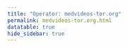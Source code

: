 ```yaml
---
title: "Operator: medvideos-tor.org"
permalink: medvideos-tor.org.html
datatable: true
hide_sidebar: true
---
```


<div>                        <script type="text/javascript">window.PlotlyConfig = {MathJaxConfig: 'local'};</script>
        <script src="https://cdn.plot.ly/plotly-2.4.2.min.js"></script>                <div id="ff67b943-c12c-4e52-94cf-5c3d3b3c57ad" class="plotly-graph-div" style="height:100%; width:100%;"></div>            <script type="text/javascript">                                    window.PLOTLYENV=window.PLOTLYENV || {};                                    if (document.getElementById("ff67b943-c12c-4e52-94cf-5c3d3b3c57ad")) {                    Plotly.newPlot(                        "ff67b943-c12c-4e52-94cf-5c3d3b3c57ad",                        [{"name":"exit probability (%)","type":"scatter","x":["2021-09-22","2021-09-23","2021-09-24","2021-09-25","2021-09-26","2021-09-27","2021-09-28","2021-09-29","2021-09-30","2021-10-01","2021-10-02","2021-10-03","2021-10-04","2021-10-05","2021-10-06","2021-10-07","2021-10-08","2021-10-09","2021-10-10","2021-10-11","2021-10-12","2021-10-13","2021-10-14","2021-10-15","2021-10-16","2021-10-17","2021-10-18","2021-10-19","2021-10-20","2021-10-21","2021-10-22","2021-10-23","2021-10-25","2021-10-27","2021-10-28","2021-10-29","2021-10-31","2021-11-01","2021-11-02","2021-11-03","2021-11-04","2021-11-05","2021-11-06","2021-11-07","2021-11-08","2021-11-09","2021-11-10","2021-11-11","2021-11-12","2021-11-13","2021-11-14","2021-11-15","2021-11-16","2021-11-17","2021-11-19","2021-11-20","2021-11-21","2021-11-22","2021-11-23","2021-11-24","2021-11-25","2021-11-27"],"xaxis":"x","y":[0.0,0.0,0.0,0.0,0.05,0.05,0.05,0.06,0.47,0.53,0.5,0.5,0.79,0.35,0.46,0.5,0.38,0.39,0.29,0.29,0.23,0.25,0.28,0.27,0.29,0.25,0.27,0.27,0.28,0.29,0.3,0.28,0.28,0.25,0.25,0.24,0.26,0.28,0.3,0.28,0.28,0.26,0.29,0.27,0.25,0.27,0.25,0.29,0.29,0.32,0.33,0.45,0.62,0.73,0.84,0.87,0.88,0.89,0.92,0.92,0.92,1.06],"yaxis":"y"},{"name":"guard probability (%)","type":"scatter","x":["2021-09-22","2021-09-23","2021-09-24","2021-09-25","2021-09-26","2021-09-27","2021-09-28","2021-09-29","2021-09-30","2021-10-01","2021-10-02","2021-10-03","2021-10-04","2021-10-05","2021-10-06","2021-10-07","2021-10-08","2021-10-09","2021-10-10","2021-10-11","2021-10-12","2021-10-13","2021-10-14","2021-10-15","2021-10-16","2021-10-17","2021-10-18","2021-10-19","2021-10-20","2021-10-21","2021-10-22","2021-10-23","2021-10-25","2021-10-27","2021-10-28","2021-10-29","2021-10-31","2021-11-01","2021-11-02","2021-11-03","2021-11-04","2021-11-05","2021-11-06","2021-11-07","2021-11-08","2021-11-09","2021-11-10","2021-11-11","2021-11-12","2021-11-13","2021-11-14","2021-11-15","2021-11-16","2021-11-17","2021-11-19","2021-11-20","2021-11-21","2021-11-22","2021-11-23","2021-11-24","2021-11-25","2021-11-27"],"xaxis":"x","y":[0.0,0.0,0.0,0.0,0.0,0.0,0.0,0.0,0.0,0.0,0.0,0.0,0.0,0.0,0.0,0.0,0.0,0.0,0.0,0.0,0.0,0.0,0.0,0.0,0.0,0.0,0.0,0.0,0.0,0.0,0.0,0.0,0.0,0.0,0.0,0.0,0.0,0.0,0.0,0.0,0.0,0.0,0.0,0.0,0.0,0.0,0.0,0.0,0.0,0.0,0.0,0.0,0.0,0.0,0.0,0.0,0.0,0.0,0.0,0.0,0.0,0.0],"yaxis":"y"},{"name":"advertised bandwidth","type":"scatter","x":["2021-09-22","2021-09-23","2021-09-24","2021-09-25","2021-09-26","2021-09-27","2021-09-28","2021-09-29","2021-09-30","2021-10-01","2021-10-02","2021-10-03","2021-10-04","2021-10-05","2021-10-06","2021-10-07","2021-10-08","2021-10-09","2021-10-10","2021-10-11","2021-10-12","2021-10-13","2021-10-14","2021-10-15","2021-10-16","2021-10-17","2021-10-18","2021-10-19","2021-10-20","2021-10-21","2021-10-22","2021-10-23","2021-10-25","2021-10-27","2021-10-28","2021-10-29","2021-10-31","2021-11-01","2021-11-02","2021-11-03","2021-11-04","2021-11-05","2021-11-06","2021-11-07","2021-11-08","2021-11-09","2021-11-10","2021-11-11","2021-11-12","2021-11-13","2021-11-14","2021-11-15","2021-11-16","2021-11-17","2021-11-19","2021-11-20","2021-11-21","2021-11-22","2021-11-23","2021-11-24","2021-11-25","2021-11-27"],"xaxis":"x","y":[0.0,0.01,0.48,0.48,0.48,0.5,0.55,0.85,2.46,2.46,2.45,3.36,2.65,2.55,2.59,2.16,1.63,1.63,1.29,0.62,0.6,0.61,0.55,0.54,0.53,0.5,0.48,0.47,0.5,0.5,0.49,0.49,0.42,0.42,0.42,0.43,0.42,0.42,0.42,0.42,0.42,0.47,0.47,0.47,0.49,0.53,0.55,0.57,0.57,0.57,0.77,0.96,1.13,1.29,1.57,1.58,1.62,1.69,1.72,1.89,1.94,1.96],"yaxis":"y2"}],                        {"hovermode":"x","template":{"data":{"bar":[{"error_x":{"color":"#2a3f5f"},"error_y":{"color":"#2a3f5f"},"marker":{"line":{"color":"#E5ECF6","width":0.5},"pattern":{"fillmode":"overlay","size":10,"solidity":0.2}},"type":"bar"}],"barpolar":[{"marker":{"line":{"color":"#E5ECF6","width":0.5},"pattern":{"fillmode":"overlay","size":10,"solidity":0.2}},"type":"barpolar"}],"carpet":[{"aaxis":{"endlinecolor":"#2a3f5f","gridcolor":"white","linecolor":"white","minorgridcolor":"white","startlinecolor":"#2a3f5f"},"baxis":{"endlinecolor":"#2a3f5f","gridcolor":"white","linecolor":"white","minorgridcolor":"white","startlinecolor":"#2a3f5f"},"type":"carpet"}],"choropleth":[{"colorbar":{"outlinewidth":0,"ticks":""},"type":"choropleth"}],"contour":[{"colorbar":{"outlinewidth":0,"ticks":""},"colorscale":[[0.0,"#0d0887"],[0.1111111111111111,"#46039f"],[0.2222222222222222,"#7201a8"],[0.3333333333333333,"#9c179e"],[0.4444444444444444,"#bd3786"],[0.5555555555555556,"#d8576b"],[0.6666666666666666,"#ed7953"],[0.7777777777777778,"#fb9f3a"],[0.8888888888888888,"#fdca26"],[1.0,"#f0f921"]],"type":"contour"}],"contourcarpet":[{"colorbar":{"outlinewidth":0,"ticks":""},"type":"contourcarpet"}],"heatmap":[{"colorbar":{"outlinewidth":0,"ticks":""},"colorscale":[[0.0,"#0d0887"],[0.1111111111111111,"#46039f"],[0.2222222222222222,"#7201a8"],[0.3333333333333333,"#9c179e"],[0.4444444444444444,"#bd3786"],[0.5555555555555556,"#d8576b"],[0.6666666666666666,"#ed7953"],[0.7777777777777778,"#fb9f3a"],[0.8888888888888888,"#fdca26"],[1.0,"#f0f921"]],"type":"heatmap"}],"heatmapgl":[{"colorbar":{"outlinewidth":0,"ticks":""},"colorscale":[[0.0,"#0d0887"],[0.1111111111111111,"#46039f"],[0.2222222222222222,"#7201a8"],[0.3333333333333333,"#9c179e"],[0.4444444444444444,"#bd3786"],[0.5555555555555556,"#d8576b"],[0.6666666666666666,"#ed7953"],[0.7777777777777778,"#fb9f3a"],[0.8888888888888888,"#fdca26"],[1.0,"#f0f921"]],"type":"heatmapgl"}],"histogram":[{"marker":{"pattern":{"fillmode":"overlay","size":10,"solidity":0.2}},"type":"histogram"}],"histogram2d":[{"colorbar":{"outlinewidth":0,"ticks":""},"colorscale":[[0.0,"#0d0887"],[0.1111111111111111,"#46039f"],[0.2222222222222222,"#7201a8"],[0.3333333333333333,"#9c179e"],[0.4444444444444444,"#bd3786"],[0.5555555555555556,"#d8576b"],[0.6666666666666666,"#ed7953"],[0.7777777777777778,"#fb9f3a"],[0.8888888888888888,"#fdca26"],[1.0,"#f0f921"]],"type":"histogram2d"}],"histogram2dcontour":[{"colorbar":{"outlinewidth":0,"ticks":""},"colorscale":[[0.0,"#0d0887"],[0.1111111111111111,"#46039f"],[0.2222222222222222,"#7201a8"],[0.3333333333333333,"#9c179e"],[0.4444444444444444,"#bd3786"],[0.5555555555555556,"#d8576b"],[0.6666666666666666,"#ed7953"],[0.7777777777777778,"#fb9f3a"],[0.8888888888888888,"#fdca26"],[1.0,"#f0f921"]],"type":"histogram2dcontour"}],"mesh3d":[{"colorbar":{"outlinewidth":0,"ticks":""},"type":"mesh3d"}],"parcoords":[{"line":{"colorbar":{"outlinewidth":0,"ticks":""}},"type":"parcoords"}],"pie":[{"automargin":true,"type":"pie"}],"scatter":[{"marker":{"colorbar":{"outlinewidth":0,"ticks":""}},"type":"scatter"}],"scatter3d":[{"line":{"colorbar":{"outlinewidth":0,"ticks":""}},"marker":{"colorbar":{"outlinewidth":0,"ticks":""}},"type":"scatter3d"}],"scattercarpet":[{"marker":{"colorbar":{"outlinewidth":0,"ticks":""}},"type":"scattercarpet"}],"scattergeo":[{"marker":{"colorbar":{"outlinewidth":0,"ticks":""}},"type":"scattergeo"}],"scattergl":[{"marker":{"colorbar":{"outlinewidth":0,"ticks":""}},"type":"scattergl"}],"scattermapbox":[{"marker":{"colorbar":{"outlinewidth":0,"ticks":""}},"type":"scattermapbox"}],"scatterpolar":[{"marker":{"colorbar":{"outlinewidth":0,"ticks":""}},"type":"scatterpolar"}],"scatterpolargl":[{"marker":{"colorbar":{"outlinewidth":0,"ticks":""}},"type":"scatterpolargl"}],"scatterternary":[{"marker":{"colorbar":{"outlinewidth":0,"ticks":""}},"type":"scatterternary"}],"surface":[{"colorbar":{"outlinewidth":0,"ticks":""},"colorscale":[[0.0,"#0d0887"],[0.1111111111111111,"#46039f"],[0.2222222222222222,"#7201a8"],[0.3333333333333333,"#9c179e"],[0.4444444444444444,"#bd3786"],[0.5555555555555556,"#d8576b"],[0.6666666666666666,"#ed7953"],[0.7777777777777778,"#fb9f3a"],[0.8888888888888888,"#fdca26"],[1.0,"#f0f921"]],"type":"surface"}],"table":[{"cells":{"fill":{"color":"#EBF0F8"},"line":{"color":"white"}},"header":{"fill":{"color":"#C8D4E3"},"line":{"color":"white"}},"type":"table"}]},"layout":{"annotationdefaults":{"arrowcolor":"#2a3f5f","arrowhead":0,"arrowwidth":1},"autotypenumbers":"strict","coloraxis":{"colorbar":{"outlinewidth":0,"ticks":""}},"colorscale":{"diverging":[[0,"#8e0152"],[0.1,"#c51b7d"],[0.2,"#de77ae"],[0.3,"#f1b6da"],[0.4,"#fde0ef"],[0.5,"#f7f7f7"],[0.6,"#e6f5d0"],[0.7,"#b8e186"],[0.8,"#7fbc41"],[0.9,"#4d9221"],[1,"#276419"]],"sequential":[[0.0,"#0d0887"],[0.1111111111111111,"#46039f"],[0.2222222222222222,"#7201a8"],[0.3333333333333333,"#9c179e"],[0.4444444444444444,"#bd3786"],[0.5555555555555556,"#d8576b"],[0.6666666666666666,"#ed7953"],[0.7777777777777778,"#fb9f3a"],[0.8888888888888888,"#fdca26"],[1.0,"#f0f921"]],"sequentialminus":[[0.0,"#0d0887"],[0.1111111111111111,"#46039f"],[0.2222222222222222,"#7201a8"],[0.3333333333333333,"#9c179e"],[0.4444444444444444,"#bd3786"],[0.5555555555555556,"#d8576b"],[0.6666666666666666,"#ed7953"],[0.7777777777777778,"#fb9f3a"],[0.8888888888888888,"#fdca26"],[1.0,"#f0f921"]]},"colorway":["#636efa","#EF553B","#00cc96","#ab63fa","#FFA15A","#19d3f3","#FF6692","#B6E880","#FF97FF","#FECB52"],"font":{"color":"#2a3f5f"},"geo":{"bgcolor":"white","lakecolor":"white","landcolor":"#E5ECF6","showlakes":true,"showland":true,"subunitcolor":"white"},"hoverlabel":{"align":"left"},"hovermode":"closest","mapbox":{"style":"light"},"paper_bgcolor":"white","plot_bgcolor":"#E5ECF6","polar":{"angularaxis":{"gridcolor":"white","linecolor":"white","ticks":""},"bgcolor":"#E5ECF6","radialaxis":{"gridcolor":"white","linecolor":"white","ticks":""}},"scene":{"xaxis":{"backgroundcolor":"#E5ECF6","gridcolor":"white","gridwidth":2,"linecolor":"white","showbackground":true,"ticks":"","zerolinecolor":"white"},"yaxis":{"backgroundcolor":"#E5ECF6","gridcolor":"white","gridwidth":2,"linecolor":"white","showbackground":true,"ticks":"","zerolinecolor":"white"},"zaxis":{"backgroundcolor":"#E5ECF6","gridcolor":"white","gridwidth":2,"linecolor":"white","showbackground":true,"ticks":"","zerolinecolor":"white"}},"shapedefaults":{"line":{"color":"#2a3f5f"}},"ternary":{"aaxis":{"gridcolor":"white","linecolor":"white","ticks":""},"baxis":{"gridcolor":"white","linecolor":"white","ticks":""},"bgcolor":"#E5ECF6","caxis":{"gridcolor":"white","linecolor":"white","ticks":""}},"title":{"x":0.05},"xaxis":{"automargin":true,"gridcolor":"white","linecolor":"white","ticks":"","title":{"standoff":15},"zerolinecolor":"white","zerolinewidth":2},"yaxis":{"automargin":true,"gridcolor":"white","linecolor":"white","ticks":"","title":{"standoff":15},"zerolinecolor":"white","zerolinewidth":2}}},"xaxis":{"anchor":"y","domain":[0.0,0.94],"rangeselector":{"buttons":[{"count":7,"label":"week","step":"day","stepmode":"backward"},{"count":1,"label":"month","step":"month","stepmode":"backward"},{"count":6,"label":"6 months","step":"month","stepmode":"backward"},{"count":1,"label":"year","step":"year","stepmode":"backward"},{"step":"all"}]}},"yaxis":{"anchor":"x","domain":[0.0,1.0],"rangemode":"nonnegative","ticksuffix":"%","title":{"text":"exit / guard probability"}},"yaxis2":{"anchor":"x","overlaying":"y","rangemode":"nonnegative","side":"right","ticksuffix":" Gbit/s","title":{"text":"advertised bandwidth"}}},                        {"responsive": true}                    )                };                            </script>        </div>

Only proven relays are included in the graph and table. A proven relay claims to be part of a domain
and can be verified to be part of it via the
["well-known" URL or DNS records](https://nusenu.github.io/ContactInfo-Information-Sharing-Specification/#proof).

<div class="datatable-begin"></div>

| Nickname                                                                 |   Mbit/s | Exit   | IPv4                                                     | IPv6                                                                                                 | First Seen   | Tor Version   | AS Name                        |
|:-------------------------------------------------------------------------|---------:|:-------|:---------------------------------------------------------|:-----------------------------------------------------------------------------------------------------|:-------------|:--------------|:-------------------------------|
| [MMDVExitRelay22](w/relay/180BE33360C8C175335E83125ABF5C4F8B900590.html) |       34 | Y      | [209.141.41.127](https://stat.ripe.net/209.141.41.127)   | [2605:6400:20:230e:9733:adc0:e4e7:883f](https://stat.ripe.net/2605:6400:20:230e:9733:adc0:e4e7:883f) | 2021-11-15   | 0.4.6.8       | [PONYNET](w/as_number/AS53667) |
| [MMDVExitRelay12](w/relay/4A4012DF5A0DEC95C78BA6C7A149181DC1E4157C.html) |       57 | Y      | [45.61.186.251](https://stat.ripe.net/45.61.186.251)     | [2605:6400:40:fd57:136f:51a:cace:1f05](https://stat.ripe.net/2605:6400:40:fd57:136f:51a:cace:1f05)   | 2021-11-13   | 0.4.6.8       | [PONYNET](w/as_number/AS53667) |
| [MMDVExitRelay18](w/relay/5259DFE0E23E05120A77BDAFEA95EB99F2480D1A.html) |       69 | Y      | [198.98.62.6](https://stat.ripe.net/198.98.62.6)         | [2605:6400:10:11db:9955:ae45:2019:5179](https://stat.ripe.net/2605:6400:10:11db:9955:ae45:2019:5179) | 2021-11-13   | 0.4.6.8       | [PONYNET](w/as_number/AS53667) |
| [MMDVExitRelay17](w/relay/54EBCACB6E51304CE48E98886B286413DF2C30EE.html) |      124 | Y      | [104.244.72.136](https://stat.ripe.net/104.244.72.136)   | [2605:6400:30:ee2c:9f7b:551f:2a8d:c034](https://stat.ripe.net/2605:6400:30:ee2c:9f7b:551f:2a8d:c034) | 2021-11-13   | 0.4.6.8       | [PONYNET](w/as_number/AS53667) |
| [MMDVExitRelay20](w/relay/56713CA4BD7116B5C875B15E9FA3ABC1E6650597.html) |       54 | Y      | [45.61.184.34](https://stat.ripe.net/45.61.184.34)       | [2605:6400:40:fd3f:759a:6138:8c6a:be60](https://stat.ripe.net/2605:6400:40:fd3f:759a:6138:8c6a:be60) | 2021-11-13   | 0.4.6.8       | [PONYNET](w/as_number/AS53667) |
| [MMDVExitRelay27](w/relay/58E172AC111A1F9E640F4E31DDDED012EDE31F0B.html) |       20 | Y      | [107.189.3.246](https://stat.ripe.net/107.189.3.246)     | [2605:6400:30:f381:5c93:cd98:5149:7267](https://stat.ripe.net/2605:6400:30:f381:5c93:cd98:5149:7267) | 2021-11-23   | 0.4.6.8       | [PONYNET](w/as_number/AS53667) |
| [MMDVExitRelay29](w/relay/5B70F1F3DED027308ADCB0CA8289E7A3627180FB.html) |       53 | Y      | [107.189.30.111](https://stat.ripe.net/107.189.30.111)   | [2605:6400:30:f1cc:6daa:ec53:e1f5:e164](https://stat.ripe.net/2605:6400:30:f1cc:6daa:ec53:e1f5:e164) | 2021-11-23   | 0.4.6.8       | [PONYNET](w/as_number/AS53667) |
| [MMDVExitRelay03](w/relay/5C002F6D2332E8A3462E49D5B7ED12A019FDD7A4.html) |       67 | Y      | [45.61.187.222](https://stat.ripe.net/45.61.187.222)     | [2605:6400:40:fcad:3875:6dfe:ed74:ea](https://stat.ripe.net/2605:6400:40:fcad:3875:6dfe:ed74:ea)     | 2021-09-26   | 0.4.6.8       | [PONYNET](w/as_number/AS53667) |
| [MMDVExitRelay28](w/relay/5D720A4B19F53F6E1446BFA28DA773A97909715F.html) |       29 | Y      | [107.189.31.26](https://stat.ripe.net/107.189.31.26)     | [2605:6400:30:f306:5b29:361c:a491:2285](https://stat.ripe.net/2605:6400:30:f306:5b29:361c:a491:2285) | 2021-11-23   | 0.4.6.8       | [PONYNET](w/as_number/AS53667) |
| [MMDVExitRelay26](w/relay/5E74EA0E5E79C8CCB23D15B56A4BB5623819316A.html) |       24 | Y      | [209.141.53.99](https://stat.ripe.net/209.141.53.99)     | [2605:6400:20:249e:8fa2:bacb:29e1:e795](https://stat.ripe.net/2605:6400:20:249e:8fa2:bacb:29e1:e795) | 2021-11-22   | 0.4.6.8       | [PONYNET](w/as_number/AS53667) |
| [MMDVExitRelay14](w/relay/6536F68019378E46127EFBBA80D7C0E997ED5E63.html) |       58 | Y      | [209.141.44.158](https://stat.ripe.net/209.141.44.158)   | [2605:6400:20:1d9a:9960:d686:f2fe:2c03](https://stat.ripe.net/2605:6400:20:1d9a:9960:d686:f2fe:2c03) | 2021-11-13   | 0.4.6.8       | [PONYNET](w/as_number/AS53667) |
| [MMDVExitRelay21](w/relay/6FA4612928A2FBD0294E65B843B56E231D8F4B79.html) |      130 | Y      | [107.189.10.137](https://stat.ripe.net/107.189.10.137)   | [2605:6400:30:ee23:d703:b964:a3ba:388c](https://stat.ripe.net/2605:6400:30:ee23:d703:b964:a3ba:388c) | 2021-11-13   | 0.4.6.8       | [PONYNET](w/as_number/AS53667) |
| [MMDVExitRelay23](w/relay/7985DA7A849586CE1163911DBD6B80C2B2639F20.html) |       39 | Y      | [209.141.59.243](https://stat.ripe.net/209.141.59.243)   | [2605:6400:20:2496:9b05:fe60:4788:84f0](https://stat.ripe.net/2605:6400:20:2496:9b05:fe60:4788:84f0) | 2021-11-19   | 0.4.6.8       | [PONYNET](w/as_number/AS53667) |
| [MMDVExitRelay04](w/relay/837F105AFADD7F886DB3AA0BC6906C17D17994BF.html) |       87 | Y      | [199.195.249.16](https://stat.ripe.net/199.195.249.16)   | [2605:6400:10:e09:fb48:40d6:4f1b:fb6c](https://stat.ripe.net/2605:6400:10:e09:fb48:40d6:4f1b:fb6c)   | 2021-09-26   | 0.4.6.8       | [PONYNET](w/as_number/AS53667) |
| [MMDVExitRelay08](w/relay/8A453FA64D81F57FCE51AB4892EA5363D7A14658.html) |       53 | Y      | [205.185.114.229](https://stat.ripe.net/205.185.114.229) | [2605:6400:20:2589:9eef:a4fe:9594:f163](https://stat.ripe.net/2605:6400:20:2589:9eef:a4fe:9594:f163) | 2021-09-27   | 0.4.6.8       | [PONYNET](w/as_number/AS53667) |
| [MMDVExitRelay02](w/relay/8DE4E1EEB0B0A12294DE845D3F6291892E73577A.html) |       83 | Y      | [198.98.48.231](https://stat.ripe.net/198.98.48.231)     | [2605:6400:10:f82:76f3:fabc:b4f:7b5c](https://stat.ripe.net/2605:6400:10:f82:76f3:fabc:b4f:7b5c)     | 2021-09-26   | 0.4.6.8       | [PONYNET](w/as_number/AS53667) |
| [MMDVExitRelay24](w/relay/8EC25716185BAA1EC9DEA89172CC20BE58F6CC9B.html) |       32 | Y      | [205.185.116.159](https://stat.ripe.net/205.185.116.159) | [2605:6400:20:249b:c528:6cdd:8b4b:6328](https://stat.ripe.net/2605:6400:20:249b:c528:6cdd:8b4b:6328) | 2021-11-19   | 0.4.6.8       | [PONYNET](w/as_number/AS53667) |
| [MMDVExitRelay05](w/relay/8FA035479ED8980A8E18536DC121AC2CC548E3CB.html) |      117 | Y      | [104.244.75.225](https://stat.ripe.net/104.244.75.225)   | [2605:6400:30:eea9:4e65:f5f7:fb2:529b](https://stat.ripe.net/2605:6400:30:eea9:4e65:f5f7:fb2:529b)   | 2021-09-26   | 0.4.6.8       | [PONYNET](w/as_number/AS53667) |
| [MMDVExitRelay13](w/relay/9330A89AC30EDA2293256155E8A2ED9ABAEE8A41.html) |       48 | Y      | [45.61.186.103](https://stat.ripe.net/45.61.186.103)     | [2605:6400:40:fd4c:bccc:c2cf:d7cb:46c7](https://stat.ripe.net/2605:6400:40:fd4c:bccc:c2cf:d7cb:46c7) | 2021-11-13   | 0.4.6.8       | [PONYNET](w/as_number/AS53667) |
| [MMDVExitRelay06](w/relay/9E01B416994E6B0F4804E5D79165A23BDFBCAB7E.html) |      131 | Y      | [107.189.14.119](https://stat.ripe.net/107.189.14.119)   | [2605:6400:30:f1cf:c35c:d170:e95a:3f0e](https://stat.ripe.net/2605:6400:30:f1cf:c35c:d170:e95a:3f0e) | 2021-09-27   | 0.4.6.8       | [PONYNET](w/as_number/AS53667) |
| [MMDVExitRelay07](w/relay/A90A264911622B5B03E78553A1338477AD4E3C4A.html) |       56 | Y      | [205.185.116.157](https://stat.ripe.net/205.185.116.157) | [2605:6400:20:256a:deb5:5c14:e3c8:dcf5](https://stat.ripe.net/2605:6400:20:256a:deb5:5c14:e3c8:dcf5) | 2021-09-27   | 0.4.6.8       | [PONYNET](w/as_number/AS53667) |
| [MMDVExitRelay19](w/relay/B65369AC21439A97BD6E24FE37EEDDF7766A3905.html) |       68 | Y      | [198.98.56.60](https://stat.ripe.net/198.98.56.60)       | [2605:6400:10:11dc:e1ab:156a:8b06:cafd](https://stat.ripe.net/2605:6400:10:11dc:e1ab:156a:8b06:cafd) | 2021-11-13   | 0.4.6.8       | [PONYNET](w/as_number/AS53667) |
| [MMDVExitRelay01](w/relay/BAA1A0B95E98E56A93A9878F139D3DC73C0B4B68.html) |       74 | Y      | [198.98.59.49](https://stat.ripe.net/198.98.59.49)       | [2605:6400:10:539:13a9:a72:dfa4:bc93](https://stat.ripe.net/2605:6400:10:539:13a9:a72:dfa4:bc93)     | 2021-09-21   | 0.4.6.8       | [PONYNET](w/as_number/AS53667) |
| [MMDVExitRelay09](w/relay/C2DAEF9AB7D22CE3F943C1A5B5B38A8A6A0E07F7.html) |       43 | Y      | [205.185.124.231](https://stat.ripe.net/205.185.124.231) | [2605:6400:20:258a:125b:fd36:ec5c:dbdc](https://stat.ripe.net/2605:6400:20:258a:125b:fd36:ec5c:dbdc) | 2021-09-27   | 0.4.6.8       | [PONYNET](w/as_number/AS53667) |
| [MMDVExitRelay25](w/relay/D4D75BEDFB853D84FCAAB0F386CE9C7C95DE6D09.html) |       12 | Y      | [209.141.36.177](https://stat.ripe.net/209.141.36.177)   | [2605:6400:20:249d:2eff:899a:c09:e9f4](https://stat.ripe.net/2605:6400:20:249d:2eff:899a:c09:e9f4)   | 2021-11-22   | 0.4.6.8       | [PONYNET](w/as_number/AS53667) |
| [MMDVExitRelay16](w/relay/D51D79F113C81EE6C8AF5F5032A5936C304ED8EF.html) |      148 | Y      | [107.189.14.76](https://stat.ripe.net/107.189.14.76)     | [2605:6400:30:ee2f:a830:7de2:524a:893b](https://stat.ripe.net/2605:6400:30:ee2f:a830:7de2:524a:893b) | 2021-11-13   | 0.4.6.8       | [PONYNET](w/as_number/AS53667) |
| [MMDVExitRelay11](w/relay/E45A98D4854A0CE5513AE47BEFAFC77F11FFDA8B.html) |       67 | Y      | [45.61.185.54](https://stat.ripe.net/45.61.185.54)       | [2605:6400:40:fe89:356b:40a1:d46a:1a53](https://stat.ripe.net/2605:6400:40:fe89:356b:40a1:d46a:1a53) | 2021-10-11   | 0.4.6.8       | [PONYNET](w/as_number/AS53667) |
| [MMDVExitRelay10](w/relay/F34B8C8096BCDB4AB45953889A22395ABBC96E78.html) |      135 | Y      | [104.244.73.8](https://stat.ripe.net/104.244.73.8)       | [2605:6400:30:ed95:3525:63cc:2265:38c1](https://stat.ripe.net/2605:6400:30:ed95:3525:63cc:2265:38c1) | 2021-09-27   | 0.4.6.8       | [PONYNET](w/as_number/AS53667) |
| [MMDVExitRelay15](w/relay/FD739BEC18D46BC350D7C721F7FED41708ACBE20.html) |       41 | Y      | [209.141.36.206](https://stat.ripe.net/209.141.36.206)   | [2605:6400:20:1e21:d48f:7430:fb0d:14a0](https://stat.ripe.net/2605:6400:20:1e21:d48f:7430:fb0d:14a0) | 2021-11-13   | 0.4.6.8       | [PONYNET](w/as_number/AS53667) |

<div class="datatable-end"></div> 